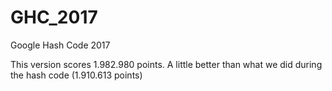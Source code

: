 # GHC_2017
Google Hash Code 2017

This version scores 1.982.980 points.
A little better than what we did during the hash code (1.910.613 points)

